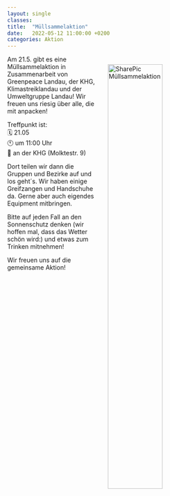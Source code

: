 ```yaml
---
layout: single
classes: 
title:  "Müllsammelaktion"
date:   2022-05-12 11:00:00 +0200
categories: Aktion
---
```


<img src="https://github.com/fridaysforfuture-landau-pfalz/fridaysforfuture-landau-pfalz.github.io/blob/ae82fdcc3e515305fe589547692a31d2daa4b15f/assets/images/0ba77cd6-16bd-427e-a86b-111ac0396a33.jpg" alt="SharePic Müllsammelaktion" style="float:right;" hspace=20 vspace=20 height="50%" width="50%">

Am 21.5. gibt es eine Müllsammelaktion in Zusammenarbeit von Greenpeace Landau, der KHG, Klimastreiklandau und der Umweltgruppe Landau!
Wir freuen uns riesig über alle, die mit anpacken! <br>

Treffpunkt ist: <br>
🗓   21.05 <br>
🕚  um 11:00 Uhr <br>
📍   an der KHG (Molktestr. 9) <br>

Dort teilen wir dann die Gruppen und Bezirke auf und los geht´s. 
Wir haben einige Greifzangen und Handschuhe da. Gerne aber auch eigendes Equipment mitbringen.

Bitte auf jeden Fall an den Sonnenschutz denken (wir hoffen mal, dass das Wetter schön wird:) und etwas zum Trinken mitnehmen! 

Wir freuen uns auf die gemeinsame Aktion!

